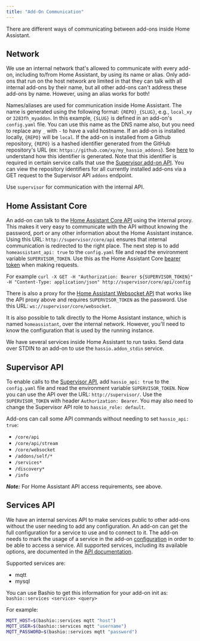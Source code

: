 ```yaml
---
title: "Add-On Communication"
---
```


There are different ways of communicating between add-ons inside Home Assistant.

## Network

We use an internal network that's allowed to communicate with every add-on, including to/from Home Assistant, by using its name or alias. Only add-ons that run on the host network are limited in that they can talk with all internal add-ons by their name, but all other add-ons can't address these add-ons by name. However, using an alias works for both!

Names/aliases are used for communication inside Home Assistant.
The name is generated using the following format: `{REPO}_{SLUG}`, e.g., `local_xy` or `3283fh_myaddon`. In this example, `{SLUG}` is defined in an add-on's `config.yaml` file. You can use this name as the DNS name also, but you need to replace any `_` with `-` to have a valid hostname. If an add-on is installed locally, `{REPO}` will be `local`. If the add-on is installed from a Github repository, `{REPO}` is a hashed identifier generated from the GitHub repository's URL (ex: `https://github.com/xy/my_hassio_addons`). See [here](https://github.com/home-assistant/supervisor/blob/4ac7f7dcf08abb6ae5a018536e57d078ace046c8/supervisor/store/utils.py#L17) to understand how this identifier is generated. Note that this identifier is required in certain service calls that use the [Supervisor add-on API][supervisor-addon-api]. You can view the repository identifiers for all currently installed add-ons via a GET request to the Supervisor API `addons` endpoint.

Use `supervisor` for communication with the internal API.

## Home Assistant Core

An add-on can talk to the [Home Assistant Core API][core-api] using the internal proxy. This makes it very easy to communicate with the API without knowing the password, port or any other information about the Home Assistant instance. Using this URL: `http://supervisor/core/api` ensures that internal communication is redirected to the right place. The next step is to add `homeassistant_api: true` to the `config.yaml` file and read the environment variable `SUPERVISOR_TOKEN`. Use this as the Home Assistant Core [bearer token](/auth_api.md#making-authenticated-requests) when making requests.

For example `curl -X GET -H "Authorization: Bearer ${SUPERVISOR_TOKEN}" -H "Content-Type: application/json" http://supervisor/core/api/config`

There is also a proxy for the [Home Assistant Websocket API][core-websocket] that works like the API proxy above and requires `SUPERVISOR_TOKEN` as the password. Use this URL: `ws://supervisor/core/websocket`.

It is also possible to talk directly to the Home Assistant instance, which is named `homeassistant`, over the internal network. However, you'll need to know the configuration that is used by the running instance.

We have several services inside Home Assistant to run tasks. Send data over STDIN to an add-on to use the `hassio.addon_stdin` service.

## Supervisor API

To enable calls to the [Supervisor API][supervisor-api], add `hassio_api: true` to the `config.yaml` file and read the environment variable `SUPERVISOR_TOKEN`. Now you can use the API over the URL: `http://supervisor/`. Use the `SUPERVISOR_TOKEN` with header `Authorization: Bearer`. You may also need to change the Supervisor API role to `hassio_role: default`.

Add-ons can call some API commands without needing to set `hassio_api: true`:

- `/core/api`
- `/core/api/stream`
- `/core/websocket`
- `/addons/self/*`
- `/services*`
- `/discovery*`
- `/info`

***Note:*** For Home Assistant API access requirements, see above.

## Services API

We have an internal services API to make services public to other add-ons without the user needing to add any configuration. An add-on can get the full configuration for a service to use and to connect to it. The add-on needs to mark the usage of a service in the add-on [configuration](configuration.md) in order to be able to access a service. All supported services, including its available options, are documented in the [API documentation][supervisor-services-api].

Supported services are:

- mqtt
- mysql

You can use Bashio to get this information for your add-on init as: `bashio::services <service> <query>`

For example:

```bash
MQTT_HOST=$(bashio::services mqtt "host")
MQTT_USER=$(bashio::services mqtt "username")
MQTT_PASSWORD=$(bashio::services mqtt "password")
```

[core-api]: /api/rest.md
[core-websocket]: /api/websocket.md
[supervisor-api]: /api/supervisor/endpoints.md
[supervisor-addon-api]: /api/supervisor/endpoints.md#addons
[supervisor-services-api]: /api/supervisor/endpoints.md#service
